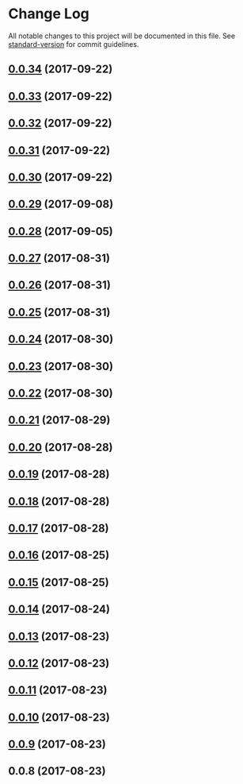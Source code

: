 # Change Log

All notable changes to this project will be documented in this file. See [standard-version](https://github.com/conventional-changelog/standard-version) for commit guidelines.

<a name="0.0.34"></a>
## [0.0.34](https://github.com/LiShiSangZi/remixure/compare/v0.0.33...v0.0.34) (2017-09-22)



<a name="0.0.33"></a>
## [0.0.33](https://github.com/LiShiSangZi/remixure/compare/v0.0.32...v0.0.33) (2017-09-22)



<a name="0.0.32"></a>
## [0.0.32](https://github.com/LiShiSangZi/remixure/compare/v0.0.31...v0.0.32) (2017-09-22)



<a name="0.0.31"></a>
## [0.0.31](https://github.com/LiShiSangZi/remixure/compare/v0.0.30...v0.0.31) (2017-09-22)



<a name="0.0.30"></a>
## [0.0.30](https://github.com/LiShiSangZi/remixure/compare/v0.0.29...v0.0.30) (2017-09-22)



<a name="0.0.29"></a>
## [0.0.29](https://github.com/LiShiSangZi/remixure/compare/v0.0.28...v0.0.29) (2017-09-08)



<a name="0.0.28"></a>
## [0.0.28](https://github.com/LiShiSangZi/remixure/compare/v0.0.27...v0.0.28) (2017-09-05)



<a name="0.0.27"></a>
## [0.0.27](https://github.com/LiShiSangZi/remixure/compare/v0.0.26...v0.0.27) (2017-08-31)



<a name="0.0.26"></a>
## [0.0.26](https://github.com/LiShiSangZi/remixure/compare/v0.0.25...v0.0.26) (2017-08-31)



<a name="0.0.25"></a>
## [0.0.25](https://github.com/LiShiSangZi/remixure/compare/v0.0.24...v0.0.25) (2017-08-31)



<a name="0.0.24"></a>
## [0.0.24](https://github.com/LiShiSangZi/remixure/compare/v0.0.23...v0.0.24) (2017-08-30)



<a name="0.0.23"></a>
## [0.0.23](https://github.com/LiShiSangZi/remixure/compare/v0.0.22...v0.0.23) (2017-08-30)



<a name="0.0.22"></a>
## [0.0.22](https://github.com/LiShiSangZi/remixure/compare/v0.0.21...v0.0.22) (2017-08-30)



<a name="0.0.21"></a>
## [0.0.21](https://github.com/LiShiSangZi/remixure/compare/v0.0.20...v0.0.21) (2017-08-29)



<a name="0.0.20"></a>
## [0.0.20](https://github.com/LiShiSangZi/remixure/compare/v0.0.19...v0.0.20) (2017-08-28)



<a name="0.0.19"></a>
## [0.0.19](https://github.com/LiShiSangZi/remixure/compare/v0.0.18...v0.0.19) (2017-08-28)



<a name="0.0.18"></a>
## [0.0.18](https://github.com/LiShiSangZi/remixure/compare/v0.0.17...v0.0.18) (2017-08-28)



<a name="0.0.17"></a>
## [0.0.17](https://github.com/LiShiSangZi/remixure/compare/v0.0.16...v0.0.17) (2017-08-28)



<a name="0.0.16"></a>
## [0.0.16](https://github.com/LiShiSangZi/remixure/compare/v0.0.15...v0.0.16) (2017-08-25)



<a name="0.0.15"></a>
## [0.0.15](https://github.com/LiShiSangZi/remixure/compare/v0.0.14...v0.0.15) (2017-08-25)



<a name="0.0.14"></a>
## [0.0.14](https://github.com/LiShiSangZi/remixure/compare/v0.0.13...v0.0.14) (2017-08-24)



<a name="0.0.13"></a>
## [0.0.13](https://github.com/LiShiSangZi/remixure/compare/v0.0.12...v0.0.13) (2017-08-23)



<a name="0.0.12"></a>
## [0.0.12](https://github.com/LiShiSangZi/remixure/compare/v0.0.11...v0.0.12) (2017-08-23)



<a name="0.0.11"></a>
## [0.0.11](https://github.com/LiShiSangZi/remixure/compare/v0.0.10...v0.0.11) (2017-08-23)



<a name="0.0.10"></a>
## [0.0.10](https://github.com/LiShiSangZi/remixure/compare/v0.0.9...v0.0.10) (2017-08-23)



<a name="0.0.9"></a>
## [0.0.9](https://github.com/LiShiSangZi/remixure/compare/v0.0.8...v0.0.9) (2017-08-23)



<a name="0.0.8"></a>
## 0.0.8 (2017-08-23)

